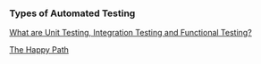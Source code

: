 ### Types of Automated Testing

[What are Unit Testing, Integration Testing and Functional Testing?](http://codeutopia.net/blog/2015/04/11/what-are-unit-testing-integration-testing-and-functional-testing/)

[The Happy Path](https://effectivecio.com/2009/11/02/the-happy-path/)